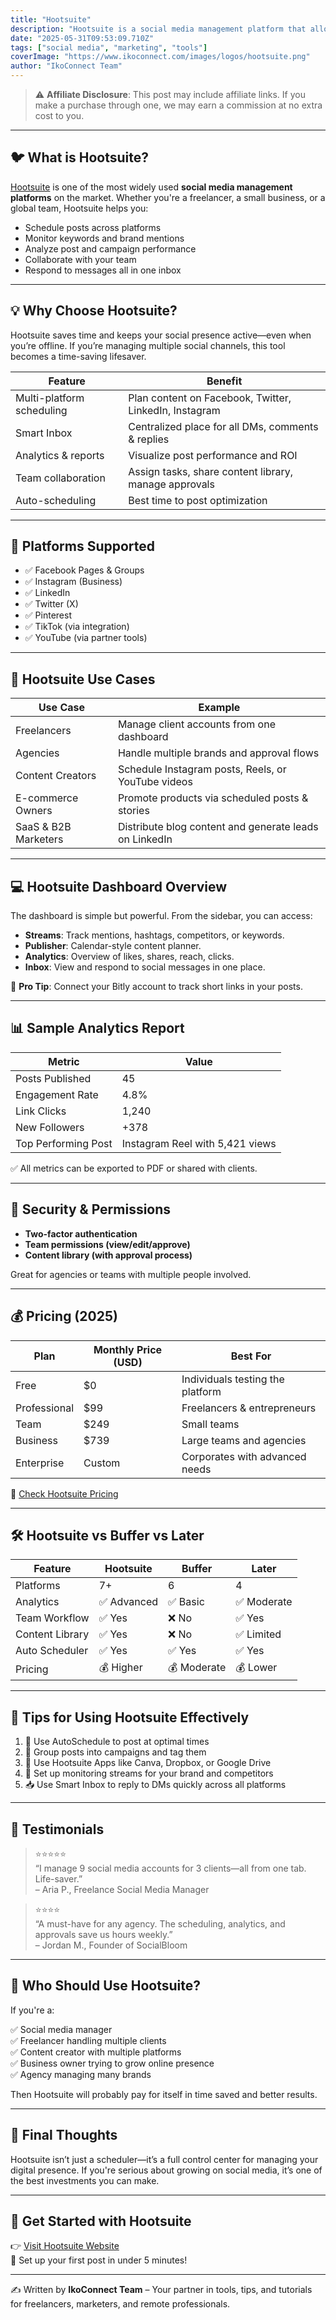 ```yaml
---
title: "Hootsuite"
description: "Hootsuite is a social media management platform that allows you to schedule posts, monitor conversations, and analyze performance."
date: "2025-05-31T09:53:09.710Z"
tags: ["social media", "marketing", "tools"]
coverImage: "https://www.ikoconnect.com/images/logos/hootsuite.png"
author: "IkoConnect Team"
---
```


> ⚠️ **Affiliate Disclosure**: This post may include affiliate links. If you make a purchase through one, we may earn a commission at no extra cost to you.

---

## 🐦 What is Hootsuite?

[Hootsuite](https://hootsuite.com/) is one of the most widely used **social media management platforms** on the market. Whether you're a freelancer, a small business, or a global team, Hootsuite helps you:

- Schedule posts across platforms
- Monitor keywords and brand mentions
- Analyze post and campaign performance
- Collaborate with your team
- Respond to messages all in one inbox

---

## 💡 Why Choose Hootsuite?

Hootsuite saves time and keeps your social presence active—even when you’re offline. If you’re managing multiple social channels, this tool becomes a time-saving lifesaver.

| Feature                  | Benefit                                                  |
|--------------------------|-----------------------------------------------------------|
| Multi-platform scheduling| Plan content on Facebook, Twitter, LinkedIn, Instagram   |
| Smart Inbox              | Centralized place for all DMs, comments & replies        |
| Analytics & reports      | Visualize post performance and ROI                       |
| Team collaboration       | Assign tasks, share content library, manage approvals     |
| Auto-scheduling          | Best time to post optimization                           |

---

## 📱 Platforms Supported

- ✅ Facebook Pages & Groups
- ✅ Instagram (Business)
- ✅ LinkedIn
- ✅ Twitter (X)
- ✅ Pinterest
- ✅ TikTok (via integration)
- ✅ YouTube (via partner tools)

---

## 🧩 Hootsuite Use Cases

| Use Case                  | Example                                                             |
|---------------------------|---------------------------------------------------------------------|
| Freelancers               | Manage client accounts from one dashboard                          |
| Agencies                  | Handle multiple brands and approval flows                          |
| Content Creators          | Schedule Instagram posts, Reels, or YouTube videos                 |
| E-commerce Owners         | Promote products via scheduled posts & stories                     |
| SaaS & B2B Marketers      | Distribute blog content and generate leads on LinkedIn             |

---

## 💻 Hootsuite Dashboard Overview

The dashboard is simple but powerful. From the sidebar, you can access:

- **Streams**: Track mentions, hashtags, competitors, or keywords.
- **Publisher**: Calendar-style content planner.
- **Analytics**: Overview of likes, shares, reach, clicks.
- **Inbox**: View and respond to social messages in one place.

🧠 **Pro Tip**: Connect your Bitly account to track short links in your posts.

---

## 📊 Sample Analytics Report

| Metric             | Value     |
|--------------------|-----------|
| Posts Published    | 45        |
| Engagement Rate    | 4.8%      |
| Link Clicks        | 1,240     |
| New Followers      | +378      |
| Top Performing Post| Instagram Reel with 5,421 views |

✅ All metrics can be exported to PDF or shared with clients.

---

## 🔐 Security & Permissions

- **Two-factor authentication**
- **Team permissions (view/edit/approve)**
- **Content library (with approval process)**

Great for agencies or teams with multiple people involved.

---

## 💰 Pricing (2025)

| Plan         | Monthly Price (USD) | Best For          |
|--------------|---------------------|--------------------|
| Free         | $0                  | Individuals testing the platform |
| Professional | $99                 | Freelancers & entrepreneurs       |
| Team         | $249                | Small teams                       |
| Business     | $739                | Large teams and agencies          |
| Enterprise   | Custom              | Corporates with advanced needs    |

🔗 [Check Hootsuite Pricing](https://hootsuite.com/plans)

---

## 🛠️ Hootsuite vs Buffer vs Later

| Feature        | Hootsuite     | Buffer       | Later        |
|----------------|---------------|--------------|--------------|
| Platforms      | 7+            | 6            | 4            |
| Analytics      | ✅ Advanced   | ✅ Basic      | ✅ Moderate   |
| Team Workflow  | ✅ Yes        | ❌ No         | ✅ Yes        |
| Content Library| ✅ Yes        | ❌ No         | ✅ Limited    |
| Auto Scheduler | ✅ Yes        | ✅ Yes        | ✅ Yes        |
| Pricing        | 💰 Higher     | 💰 Moderate   | 💰 Lower      |

---

## 🧠 Tips for Using Hootsuite Effectively

1. 🔄 Use AutoSchedule to post at optimal times
2. 🧵 Group posts into campaigns and tag them
3. 🧰 Use Hootsuite Apps like Canva, Dropbox, or Google Drive
4. 🔎 Set up monitoring streams for your brand and competitors
5. 📥 Use Smart Inbox to reply to DMs quickly across all platforms

---

## 💬 Testimonials

> ⭐️⭐️⭐️⭐️⭐️  
> “I manage 9 social media accounts for 3 clients—all from one tab. Life-saver.”  
> – Aria P., Freelance Social Media Manager

> ⭐️⭐️⭐️⭐️  
> “A must-have for any agency. The scheduling, analytics, and approvals save us hours weekly.”  
> – Jordan M., Founder of SocialBloom

---

## 🎯 Who Should Use Hootsuite?

If you're a:

✅ Social media manager  
✅ Freelancer handling multiple clients  
✅ Content creator with multiple platforms  
✅ Business owner trying to grow online presence  
✅ Agency managing many brands

Then Hootsuite will probably pay for itself in time saved and better results.

---

## 🚀 Final Thoughts

Hootsuite isn’t just a scheduler—it’s a full control center for managing your digital presence. If you're serious about growing on social media, it’s one of the best investments you can make.

---

## 🔗 Get Started with Hootsuite

👉 [Visit Hootsuite Website](https://hootsuite.com/)  
💬 Set up your first post in under 5 minutes!

---

✍️ Written by **IkoConnect Team** – Your partner in tools, tips, and tutorials for freelancers, marketers, and remote professionals.
